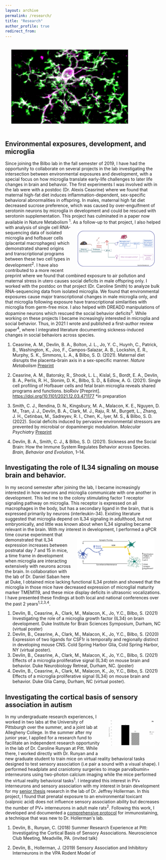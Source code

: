 ```yaml
---
layout: archive
permalink: /research/
title: "Research"
author_profile: true
redirect_from: 
---
```


<img style="float: center; max-width: 75%; padding: 20px" src="../images/mgla.PNG">

## Environmental exposures, development, and microglia
Since joining the Bilbo lab in the fall semester of 2019, I have had the opportunity to collaborate on several projects in the lab investigating the intersection between environmental exposures and development, with a special focus on how microglia translate early-life challenges to later life changes in brain and behavior. The
first experiments I was involved with in the lab were with a postdoc (Dr. Alexis Ceasrine) where we found that maternal high-fat diet induces inflammation-dependent, sex-specific behavioral abnormalities in offspring. In males, maternal high fat diet decreased sucrose preference, which was caused by over-engulfment of serotonin neurons by microglia in development and could be rescued with serotonin supplementation. This project has culminated in a paper now available in Nature Metabolism <sup>1</sup>. <img style="float: right; max-width: 50%; padding: 20px" src="../images/hfd_summary.png">As a follow-up to that project, I also helped with analysis of single cell RNA-sequencing data of isolated microglia and hofbauer cells (placental macrophages) which demonstrated shared origins and transcriptional programs between these two cell types in development<sup>2</sup>. I have also contributed to a more recent preprint where we found that combined exposure to air pollution and maternal stress in utero causes social deficits in male offspring only. I worked with the postdoc on that project (Dr. Caroline Smith) to analyze bulk RNA-sequencing data from isolated microglia. We found that environmental exposures cause major transcriptional changes in male microglia only, and that microglia following exposure have transcriptional similarities with microglia from germ-free mice. I also helped with DREADD manipulations of dopamine neurons which rescued the social behavior deficits<sup>3</sup>. While working on these projects I became increasingly interested in microglia and social behavior. Thus, in 2021 I wrote and published a first-author review paper<sup>4</sup>, where I integrated literature documenting sickness-induced changes in social behaviors across species.
1. Ceasrine, A. M., Devlin, B. A., Bolton, J. L., Jo, Y. C., Huynh, C., Patrick, B., Washington, K., Joo, F., Campos-Salazar, A. B., Lockshin, E. R., Murphy, S. K., Simmons, L. A., & Bilbo, S. D. (2021). Maternal diet disrupts the placenta-brain axis in a sex-specific manner. *Nature Metabolism* [Preprint](https://doi.org/10.1101/2021.11.12.468408) 

2. Ceasrine, A. M., Batorsky, R., Shook, L. L., Kislal, S., Bordt, E. A., Devlin, B. A., Perlis, R. H., Slonim, D. K.,
Bilbo, S. D., & Edlow, A. G. (2021). Single cell profiling of Hofbauer cells and fetal brain microglia reveals shared
programs and functions. bioRxiv [Preprint]. https://doi.org/10.1101/2021.12.03.471177 *in preparation

3. Smith, C. J., Rendina, D. N., Kingsbury, M. A., Malacon, K. E., Nguyen, D. M., Tran, J. J., Devlin, B. A., Clark, M.
J., Raju, R. M., Burgett, L., Zhang, J. H., Cetinbas, M., Sadreyev, R. I., Chen, K., Iyer, M. S., & Bilbo, S. D. (2022).
Social deficits induced by pervasive environmental stressors are prevented by microbial or dopaminergic modulation. *Molecular Psychiatry* [Preprint](https://doi.org/10.1101/2022.02.28.482288)

4. Devlin, B. A., Smith, C. J., & Bilbo, S. D. (2021). Sickness and the Social Brain: How the Immune System
Regulates Behavior across Species. *Brain, Behavior and Evolution*, 1–14.

## Investigating the role of IL34 signaling on mouse brain and behavior.
In my second semester after joining the lab, I became increasingly interested in how neurons and microglia communicate with one another in development. This led me to the colony stimulating factor 1 receptor signaling pathway on microglia. This receptor is expressed on all macrophages in the body, but has a secondary ligand in the brain, that is expressed primarily by neurons (interleukin-34). Existing literature suggested that microglia depend on IL34 signaling in adulthood, but not embryonically, and little was known about when IL34 signaling became relevant in the brain. With my interest in <img style="float: right; max-width: 50%; padding: 20px" src="../images/il34_abstract.png">development, I performed a qPCR time course experiment that demonstrated that IL34 expression increases between postnatal day 7 and 15 in mice, a time frame in development when microglia are interacting extensively with neurons across the brain. In collaboration with the lab of Dr. Daniel Saban here at Duke, I obtained mice lacking functional IL34 protein and showed that the microglia in those mice have decreased expression of microglial maturity marker TMEM119, and these mice display deficits in ultrasonic vocalizations. I have presented these findings at both local and national conferences over the past 2 years<sup>1,2,3,4</sup>.
1. Devlin, B., Ceasrine, A., Clark, M., Malacon, K., Jo, Y.C., Bilbo, S. (2021) Investigating the role of a microglia
growth factor (IL34) on brain development. Duke Institute for Brain Sciences Symposium, Durham, NC (virtual poster)
2. Devlin, B., Ceasrine, A., Clark, M., Malacon, K., Jo, Y.C., Bilbo, S. (2020) Expression of two ligands for CSF1r is
temporally and regionally distinct in developing mouse CNS. Cold Spring Harbor Glia, Cold Spring Harbor, NY
(virtual poster).
3. Devlin, B., Ceasrine, A., Clark, M., Malacon, K., Jo, Y.C., Bilbo, S. (2021) Effects of a microglia proliferative
signal (IL34) on mouse brain and behavior. Duke Neurobiology Retreat, Durham, NC. (poster)
4. Devlin, B., Ceasrine, A., Clark, M., Malacon, K., Jo, Y.C., Bilbo, S. (2021) Effects of a microglia proliferative
signal (IL34) on mouse brain and behavior. Duke Glia Camp, Durham, NC (virtual poster).


## Investigating the cortical basis of sensory association in autism
<img style="float: right; max-width: 30%; padding: 20px" src="../images/vpa_pv_graph.png">
In my undergraduate research experiences, I worked in two labs at the University of Pittsburgh over the summer, and a joint lab at Allegheny College. In the summer after my junior year, I applied for a research fund to facilitate an independent research opportunity in the lab of Dr. Caroline Runyan at Pitt. While there, I worked directly with Dr. Runyan and a new graduate student to train mice on virtual reality behavioral tasks designed to test sensory association (i.e pair a sound with a visual shape). I performed headplate and craniotomy surgeries to image parvalbumin+ interneurons using two-photon calcium imaging while the mice performed the virtual reality behavioral tasks<sup>1</sup>. I integrated this interest in PV+ interneurons and sensory association with my interest in brain development for my <a href="https://drive.google.com/file/d/1R_MgwZV5eYaQUJ0JIs4OvtNcE80A4Vm8/view?usp=sharing" target="_blank">senior thesis</a> research in the lab of Dr. Jeffrey Hollerman. In this project, I found that prenatal exposure to an environmental toxicant (valproic acid) does not influence sensory association ability but decreases the number of PV+ interneurons in adult male rats<sup>2</sup>. Following this work, I developed and documented a <a href="https://drive.google.com/file/d/18GyHghCp2-KfzqVeRbg5n6mW1hA_ASs7/view?usp=sharing" target="_blank">comprehensive protocol</a> for immunostaining, a technique that was new to Dr. Hollerman's lab. 

1. Devlin, B., Runyan, C. (2018) Summer Research Experience at Pitt: Investigating the Cortical Basis of Sensory
Associations. Neuroscience Club Meeting, Meadville, PA. (invited talk)

2. Devlin, B., Hollerman, J. (2019) Sensory Association and Inhibitory Interneurons in the VPA Rodent Model of
